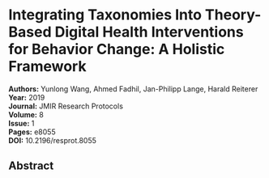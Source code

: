 # Integrating Taxonomies Into Theory-Based Digital Health Interventions for Behavior Change: A Holistic Framework

**Authors:** Yunlong Wang, Ahmed Fadhil, Jan-Philipp Lange, Harald Reiterer  
**Year:** 2019  
**Journal:** JMIR Research Protocols  
**Volume:** 8  
**Issue:** 1  
**Pages:** e8055  
**DOI:** 10.2196/resprot.8055  

## Abstract



